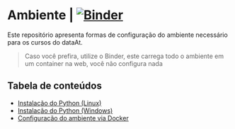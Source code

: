 # Ambiente | [![Binder](https://mybinder.org/badge_logo.svg)](https://mybinder.org/v2/gh/M3nin0/ambiente-dataat/master)

Este repositório apresenta formas de configuração do ambiente necessário para os cursos do dataAt.

> Caso você prefira, utilize o Binder, este carrega todo o ambiente em um container na web, você não configura nada

## Tabela de conteúdos

- [Instalação do Python (Linux)](install-python-linux.md)
- [Instalação do Python (Windows)](install-python-windows.md)
- [Configuração do ambiente via Docker](install-env-docker.md)
